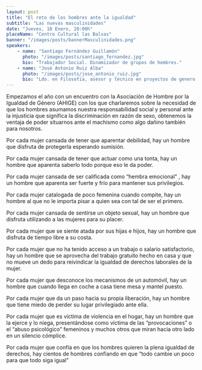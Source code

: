 ```yaml
---
layout: post
title: "El reto de los hombres ante la igualdad"
subtitle: "Las nuevas masculinidades"
date: "Jueves, 18 Enero, 20:00h"
placeName: "Centro Cultural las Balsas"
banner: "/images/posts/bannerMasculinidades.png"
speakers: 
    - name: "Santiago Fernández Guillamón"
      photo: "/images/posts/santiago_fernandez.jpg"
      bio: "Trabajador Social. Dinamizador de grupos de hombres."
    - name: "José Antonio Ruiz Alba"
      photo: "/images/posts/jose_antonio_ruiz.jpg"
      bio: "Ldo. en Filosofía, asesor y técnico en proyectos de genero y nuevas masculinidades."
---
```


Empezamos el año con un encuentro con la Asociación de Hombre por la Igualdad de Género (AHIGE) con los que charlaremos sobre la necesidad de que los hombres asumamos nuestra responsabilidad social y personal ante la injusticia que significa la discriminación en razón de sexo, obtenemos la ventaja de poder situarnos ante el machismo como algo dañino también para nosotros.

Por cada mujer cansada de tener que aparentar debilidad,
hay un hombre que disfruta de protegerla esperando sumisión.

Por cada mujer cansada de tener que actuar como una tonta, hay un hombre que aparenta saberlo todo porque eso le da poder.

Por cada mujer cansada de ser calificada como “hembra emocional” ,
hay un hombre que aparenta ser fuerte y frío para mantener sus privilegios.

Por cada mujer catalogada de poco femenina cuando compite,
hay un hombre al que no le importa pisar a quien sea con tal de ser el primero.

Por cada mujer cansada de sentirse un objeto sexual,
hay un hombre que disfruta utilizando a las mujeres para su placer.

Por cada mujer que se siente atada por sus hijas e hijos,
hay un hombre que disfruta de tiempo libre a su costa.

Por cada mujer que no ha tenido acceso a un trabajo o salario satisfactorio,
hay un hombre que se aprovecha del trabajo gratuito hecho en casa y que no mueve un dedo para reivindicar la igualdad de derechos laborales de la mujer.

Por cada mujer que desconoce los mecanismos de un automóvil,
hay un hombre que cuando llega en coche a casa tiene mesa y mantel puesto.

Por cada mujer que da un paso hacia su propia liberación,
hay un hombre que tiene miedo de perder su lugar privilegiado ante ella.

Por cada mujer que es víctima de violencia en el hogar,
hay un hombre que la ejerce y lo niega, presentándose como víctima de las “provocaciones” o el “abuso psicológico” femeninos y muchos otros que miran hacia otro lado en un silencio cómplice.

Por cada mujer que confía en que los hombres quieren la plena igualdad de derechos, hay cientos de hombres confiando en que “todo cambie un poco para que todo siga igual”